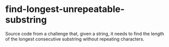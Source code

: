 # find-longest-unrepeatable-substring
Source code from a challenge that, given a string, it needs to find the length of the longest consecutive substring without repeating characters.
